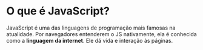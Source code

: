 # O que é JavaScript?

JavaScript é uma das linguagens de programação mais famosas na atualidade. Por navegadores entenderem o JS nativamente, ela é conhecida como a **linguagem da internet**. Ele dá vida e interação às páginas.

